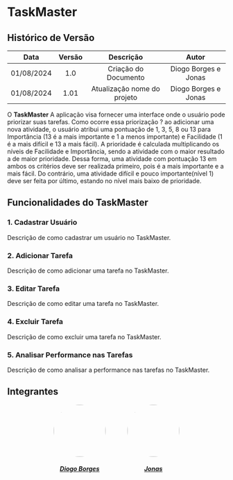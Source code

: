 
# TaskMaster

##  Histórico de Versão

| **Data** | **Versão** | **Descrição** | **Autor** |
| :--------: | :--------: | :--------:  | :--------: | 
| 01/08/2024 | 1.0 | Criação do Documento  | Diogo Borges e Jonas |
| 01/08/2024 | 1.01 | Atualização nome do projeto  | Diogo Borges e Jonas |

O **TaskMaster** A aplicação visa fornecer uma interface onde o usuário pode priorizar suas tarefas. Como ocorre essa priorização ? ao adicionar uma nova atividade, o usuário atribui uma pontuação de 1, 3, 5, 8 ou 13 para Importância (13 é a mais importante e 1 a menos importante) e Facilidade (1 é a mais difícil e 13 a mais fácil). A prioridade é calculada multiplicando os níveis de Facilidade e Importância, sendo a atividade com o maior resultado a de maior prioridade. Dessa forma, uma atividade com pontuação 13 em ambos os critérios deve ser realizada primeiro, pois é a mais importante e a mais fácil. Do contrário, uma atividade difícil e pouco importante(nível 1) deve ser feita por último, estando no nível mais baixo de prioridade.

## Funcionalidades do TaskMaster

### 1. Cadastrar Usuário
Descrição de como cadastrar um usuário no TaskMaster.

### 2. Adicionar Tarefa
Descrição de como adicionar uma tarefa no TaskMaster.

### 3. Editar Tarefa
Descrição de como editar uma tarefa no TaskMaster.

### 4. Excluir Tarefa
Descrição de como excluir uma tarefa no TaskMaster.

### 5. Analisar Performance nas Tarefas
Descrição de como analisar a performance nas tarefas no TaskMaster.



## Integrantes 

<center>

<div style="display: flex; flex-direction: row; gap: 50px; flex-wrap: wrap; justify-content: center;" >
    <div>
        <a href="https://github.com/DigogSXD">
                <img style="border-radius: 50%;" src="https://github.com/DigogSXD.png" width="120px;"/>
                <h5 class="text-center">Diogo Borges</h5>
        </a>
    </div>
    <div>
        <a href="https://github.com/JonasMelo21">
                <img style="border-radius: 50%;" src="https://github.com/JonasMelo21.png" width="120px;"/>
                <h5 class="text-center">Jonas</h5>
        </a>
    </div>
</div>
    
</center>
